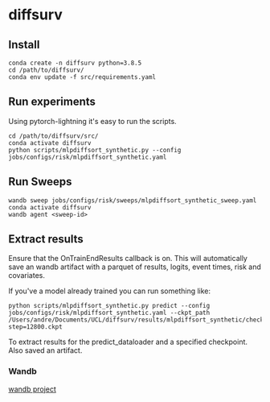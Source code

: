 # diffsurv

## Install
```{bash}
conda create -n diffsurv python=3.8.5
cd /path/to/diffsurv/
conda env update -f src/requirements.yaml
```

## Run experiments

Using pytorch-lightning it's easy to run the scripts. 

```{bash}
cd /path/to/diffsurv/src/
conda activate diffsurv
python scripts/mlpdiffsort_synthetic.py --config jobs/configs/risk/mlpdiffsort_synthetic.yaml
```

## Run Sweeps

```{bash}
wandb sweep jobs/configs/risk/sweeps/mlpdiffsort_synthetic_sweep.yaml
conda activate diffsurv
wandb agent <sweep-id>
```

## Extract results
Ensure that the OnTrainEndResults callback is on. This will automatically save an wandb artifact with a parquet of results, logits, event times, risk and covariates. 

If you've a model already trained you can run something like:
```{bash}
python scripts/mlpdiffsort_synthetic.py predict --config jobs/configs/risk/mlpdiffsort_synthetic.yaml --ckpt_path /Users/andre/Documents/UCL/diffsurv/results/mlpdiffsort_synthetic/checkpoints/epoch=15-step=12800.ckpt 
```

To extract results for the predict_dataloader and a specified checkpoint. Also saved an artifact.

### Wandb 
[wandb project](https://wandb.ai/cardiors/diffsurv)
